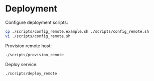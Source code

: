 # Deployment

Configure deployment scripts:

```bash
cp ./scripts/config_remote.example.sh ./scripts/config_remote.sh
vi ./scripts/config_remote.sh
```

Provision remote host:

```bash
./scripts/provision_remote
```

Deploy service:

```bash
./scripts/deploy_remote
```
